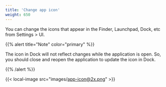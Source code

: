 ```yaml
---
title: 'Change app icon'
weight: 650
---
```


You can change the icons that appear in the Finder, Launchpad, Dock, etc from Settings > UI.

{{% alert title="Note" color="primary" %}}

The icon in Dock will not reflect changes while the application is open.
So, you should close and reopen the application to update the icon in Dock.

{{% /alert %}}

{{< local-image src="images/app-icon@2x.png" >}}
